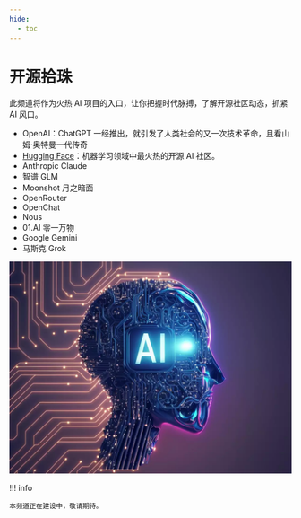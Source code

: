 ```yaml
---
hide:
  - toc
---
```


# 开源拾珠

此频道将作为火热 AI 项目的入口，让你把握时代脉搏，了解开源社区动态，抓紧 AI 风口。

- OpenAI：ChatGPT 一经推出，就引发了人类社会的又一次技术革命，且看山姆·奥特曼一代传奇
- [Hugging Face](./huggingface.md)：机器学习领域中最火热的开源 AI 社区。
- Anthropic Claude
- 智谱 GLM
- Moonshot 月之暗面
- OpenRouter
- OpenChat
- Nous
- 01.AI 零一万物
- Google Gemini
- 马斯克 Grok

![AI image](./images/open.png)

!!! info

    本频道正在建设中，敬请期待。
